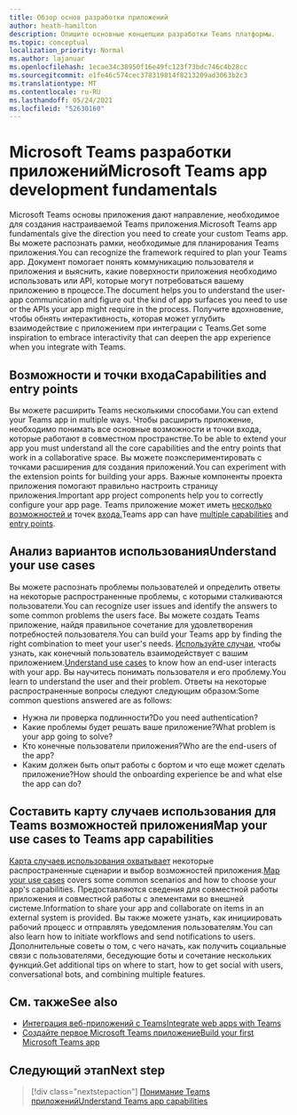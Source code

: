 ```yaml
---
title: Обзор основ разработки приложений
author: heath-hamilton
description: Опишите основные концепции разработки Teams платформы.
ms.topic: conceptual
localization_priority: Normal
ms.author: lajanuar
ms.openlocfilehash: 1ecae34c38950f16e49fc123f73bdc746c4b28cc
ms.sourcegitcommit: e1fe46c574cec378319814f8213209ad3063b2c3
ms.translationtype: MT
ms.contentlocale: ru-RU
ms.lasthandoff: 05/24/2021
ms.locfileid: "52630160"
---
```

# <a name="microsoft-teams-app-development-fundamentals"></a><span data-ttu-id="f69a2-103">Microsoft Teams разработки приложений</span><span class="sxs-lookup"><span data-stu-id="f69a2-103">Microsoft Teams app development fundamentals</span></span>

<span data-ttu-id="f69a2-104">Microsoft Teams основы приложения дают направление, необходимое для создания настраиваемой Teams приложения.</span><span class="sxs-lookup"><span data-stu-id="f69a2-104">Microsoft Teams app fundamentals give the direction you need to create your custom Teams app.</span></span> <span data-ttu-id="f69a2-105">Вы можете распознать рамки, необходимые для планирования Teams приложения.</span><span class="sxs-lookup"><span data-stu-id="f69a2-105">You can recognize the framework required to plan your Teams app.</span></span> <span data-ttu-id="f69a2-106">Документ помогает понять коммуникацию пользователя и приложения и выяснить, какие поверхности приложения необходимо использовать или API, которые могут потребоваться вашему приложению в процессе.</span><span class="sxs-lookup"><span data-stu-id="f69a2-106">The document helps you to understand the user-app communication and figure out the kind of app surfaces you need to use or the APIs your app might require in the process.</span></span> <span data-ttu-id="f69a2-107">Получите вдохновение, чтобы обнять интерактивность, которая может углубить взаимодействие с приложением при интеграции с Teams.</span><span class="sxs-lookup"><span data-stu-id="f69a2-107">Get some inspiration to embrace interactivity that can deepen the app experience when you integrate with Teams.</span></span>

## <a name="capabilities-and-entry-points"></a><span data-ttu-id="f69a2-108">Возможности и точки входа</span><span class="sxs-lookup"><span data-stu-id="f69a2-108">Capabilities and entry points</span></span>

<span data-ttu-id="f69a2-109">Вы можете расширить Teams несколькими способами.</span><span class="sxs-lookup"><span data-stu-id="f69a2-109">You can extend your Teams app in multiple ways.</span></span> <span data-ttu-id="f69a2-110">Чтобы расширить приложение, необходимо понимать все основные возможности и точки входа, которые работают в совместном пространстве.</span><span class="sxs-lookup"><span data-stu-id="f69a2-110">To be able to extend your app you must understand all the core capabilities and the entry points that work in a collaborative space.</span></span> <span data-ttu-id="f69a2-111">Вы можете поэкспериментировать с точками расширения для создания приложений.</span><span class="sxs-lookup"><span data-stu-id="f69a2-111">You can experiment with the extension points for building your apps.</span></span> <span data-ttu-id="f69a2-112">Важные компоненты проекта приложения помогают правильно настроить страницу приложения.</span><span class="sxs-lookup"><span data-stu-id="f69a2-112">Important app project components help you to correctly configure your app page.</span></span> <span data-ttu-id="f69a2-113">Teams приложение может иметь [несколько возможностей и](../concepts/capabilities-overview.md) точек [входа.](../concepts/extensibility-points.md)</span><span class="sxs-lookup"><span data-stu-id="f69a2-113">Teams app can have [multiple capabilities](../concepts/capabilities-overview.md) and [entry points](../concepts/extensibility-points.md).</span></span>

## <a name="understand-your-use-cases"></a><span data-ttu-id="f69a2-114">Анализ вариантов использования</span><span class="sxs-lookup"><span data-stu-id="f69a2-114">Understand your use cases</span></span>

<span data-ttu-id="f69a2-115">Вы можете распознать проблемы пользователей и определить ответы на некоторые распространенные проблемы, с которыми сталкиваются пользователи.</span><span class="sxs-lookup"><span data-stu-id="f69a2-115">You can recognize user issues and identify the answers to some common problems the users face.</span></span> <span data-ttu-id="f69a2-116">Вы можете создать Teams приложение, найдя правильное сочетание для удовлетворения потребностей пользователя.</span><span class="sxs-lookup"><span data-stu-id="f69a2-116">You can build your Teams app by finding the right combination to meet your user's needs.</span></span> <span data-ttu-id="f69a2-117">[Используйте случаи,](../concepts/design/understand-use-cases.md) чтобы узнать, как конечный пользователь взаимодействует с вашим приложением.</span><span class="sxs-lookup"><span data-stu-id="f69a2-117">[Understand use cases](../concepts/design/understand-use-cases.md) to know how an end-user interacts with your app.</span></span> <span data-ttu-id="f69a2-118">Вы научитесь понимать пользователя и его проблему.</span><span class="sxs-lookup"><span data-stu-id="f69a2-118">You learn to understand the user and their problem.</span></span> <span data-ttu-id="f69a2-119">Ответы на некоторые распространенные вопросы следуют следующим образом:</span><span class="sxs-lookup"><span data-stu-id="f69a2-119">Some common questions answered are as follows:</span></span>

* <span data-ttu-id="f69a2-120">Нужна ли проверка подлинности?</span><span class="sxs-lookup"><span data-stu-id="f69a2-120">Do you need authentication?</span></span>
* <span data-ttu-id="f69a2-121">Какие проблемы будет решать ваше приложение?</span><span class="sxs-lookup"><span data-stu-id="f69a2-121">What problem is your app going to solve?</span></span>
* <span data-ttu-id="f69a2-122">Кто конечные пользователи приложения?</span><span class="sxs-lookup"><span data-stu-id="f69a2-122">Who are the end-users of the app?</span></span>
* <span data-ttu-id="f69a2-123">Каким должен быть опыт работы с бортом и что еще может сделать приложение?</span><span class="sxs-lookup"><span data-stu-id="f69a2-123">How should the onboarding experience be and what else the app can do?</span></span>

## <a name="map-your-use-cases-to-teams-app-capabilities"></a><span data-ttu-id="f69a2-124">Составить карту случаев использования для Teams возможностей приложения</span><span class="sxs-lookup"><span data-stu-id="f69a2-124">Map your use cases to Teams app capabilities</span></span>

<span data-ttu-id="f69a2-125">[Карта случаев использования охватывает](../concepts/design/map-use-cases.md) некоторые распространенные сценарии и выбор возможностей приложения.</span><span class="sxs-lookup"><span data-stu-id="f69a2-125">[Map your use cases](../concepts/design/map-use-cases.md) covers some common scenarios and how to choose your app's capabilities.</span></span> <span data-ttu-id="f69a2-126">Предоставляются сведения для совместной работы приложения и совместной работы с элементами во внешней системе.</span><span class="sxs-lookup"><span data-stu-id="f69a2-126">Information to share your app and collaborate on items in an external system is provided.</span></span> <span data-ttu-id="f69a2-127">Вы также можете узнать, как инициировать рабочий процесс и отправлять уведомления пользователям.</span><span class="sxs-lookup"><span data-stu-id="f69a2-127">You can also learn how to initiate workflows and send notifications to users.</span></span> <span data-ttu-id="f69a2-128">Дополнительные советы о том, с чего начать, как получить социальные связи с пользователями, беседующие боты и сочетание нескольких функций.</span><span class="sxs-lookup"><span data-stu-id="f69a2-128">Get additional tips on where to start, how to get social with users, conversational bots, and combining multiple features.</span></span>

## <a name="see-also"></a><span data-ttu-id="f69a2-129">См. также</span><span class="sxs-lookup"><span data-stu-id="f69a2-129">See also</span></span>

* [<span data-ttu-id="f69a2-130">Интеграция веб-приложений с Teams</span><span class="sxs-lookup"><span data-stu-id="f69a2-130">Integrate web apps with Teams</span></span>](../samples/integrating-web-apps.md)
* [<span data-ttu-id="f69a2-131">Создайте первое Microsoft Teams приложение</span><span class="sxs-lookup"><span data-stu-id="f69a2-131">Build your first Microsoft Teams app</span></span>](../build-your-first-app/build-first-app-overview.md)

## <a name="next-step"></a><span data-ttu-id="f69a2-132">Следующий этап</span><span class="sxs-lookup"><span data-stu-id="f69a2-132">Next step</span></span>

> [!div class="nextstepaction"]
> [<span data-ttu-id="f69a2-133">Понимание Teams приложений</span><span class="sxs-lookup"><span data-stu-id="f69a2-133">Understand Teams app capabilities</span></span>](capabilities-overview.md)

